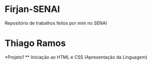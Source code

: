# Firjan-SENAI
Repositório de trabalhos feitos por mim no SENAI

# Thiago Ramos
*Projeto1 
** Iniciação ao HTML e CSS (Apresentação da Linguagem)
